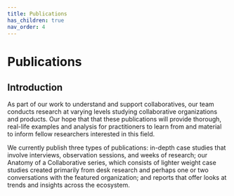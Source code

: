 ```yaml
---
title: Publications
has_children: true
nav_order: 4
---
```


# Publications

## Introduction

As part of our work to understand and support collaboratives, our team conducts research at varying levels studying collaborative organizations and products. Our hope that that these publications will provide thorough, real-life examples and analysis for practitioners to learn from and material to inform fellow researchers interested in this field.

We currently publish three types of publications: in-depth case studies that involve interviews, observation sessions, and weeks of research; our Anatomy of a Collaborative series, which consists of lighter weight case studies created primarily from desk research and perhaps one or two conversations with the featured organization; and reports that offer looks at trends and insights across the ecosystem.